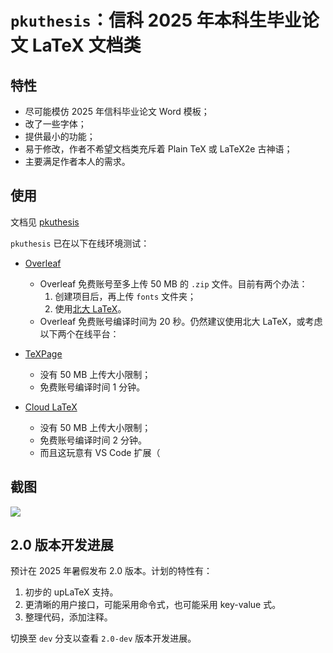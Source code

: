 # `pkuthesis`：信科 2025 年本科生毕业论文 LaTeX 文档类

## 特性

- 尽可能模仿 2025 年信科毕业论文 Word 模板；
- 改了一些字体；
- 提供最小的功能；
- 易于修改，作者不希望文档类充斥着 Plain TeX 或 LaTeX2e 古神语；
- 主要满足作者本人的需求。

## 使用

文档见 [pkuthesis](https://elkeid-me.github.io/posts/pkuthesis-doc)

`pkuthesis` 已在以下在线环境测试：

- [Overleaf](https://www.overleaf.com/)
  - Overleaf 免费账号至多上传 50 MB 的 `.zip` 文件。目前有两个办法：
    1. 创建项目后，再上传 `fonts` 文件夹；
    2. 使用[北大 LaTeX](https://latex.pku.edu.cn)。
  - Overleaf 免费账号编译时间为 20 秒。仍然建议使用北大 LaTeX，或考虑以下两个在线平台：

- [TeXPage](https://www.texpage.com/)
  - 没有 50 MB 上传大小限制；
  - 免费账号编译时间 1 分钟。
- [Cloud LaTeX](https://cloudlatex.io/)
  - 没有 50 MB 上传大小限制；
  - 免费账号编译时间 2 分钟。
  - 而且这玩意有 VS Code 扩展（

## 截图

![](https://media.githubusercontent.com/media/Elkeid-me/elkeid-me.github.io/refs/heads/main/pages/posts/pkuthesis-doc/screen-shot.webp)

## 2.0 版本开发进展

预计在 2025 年暑假发布 2.0 版本。计划的特性有：

1. 初步的 upLaTeX 支持。
2. 更清晰的用户接口，可能采用命令式，也可能采用 key-value 式。
3. 整理代码，添加注释。

切换至 `dev` 分支以查看 `2.0-dev` 版本开发进展。
